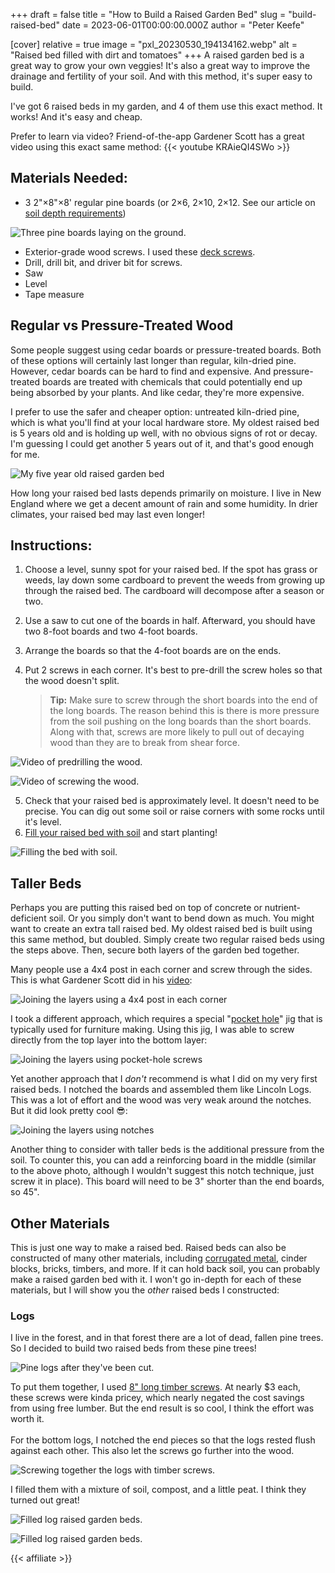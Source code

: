 +++
draft = false
title = "How to Build a Raised Garden Bed"
slug = "build-raised-bed"
date = 2023-06-01T00:00:00.000Z
author = "Peter Keefe"


[cover]
relative = true
image = "pxl_20230530_194134162.webp"
alt = "Raised bed filled with dirt and tomatoes"
+++
A raised garden bed is a great way to grow your own veggies! It's also a great way to improve the drainage and fertility of your soil. And with this method, it's super easy to build.

I've got 6 raised beds in my garden, and 4 of them use this exact method. It works! And it's easy and cheap.

Prefer to learn via video? Friend-of-the-app Gardener Scott has a great video using this exact same method:
{{< youtube KRAieQI4SWo >}}

## Materials Needed:

* 3 2"×8"×8' regular pine boards (or 2×6, 2×10, 2×12. See our article on [soil depth requirements](../soil-depth-requirements/))

![Three pine boards laying on the ground.](vlcsnap-2023-05-31-09h56m10s271.webp "Regular, kiln-dried boards are great for building raised beds. Even old boards like the one in the photo.")

* Exterior-grade wood screws. I used these [deck screws](https://www.amazon.com/Deck-Plus-Screws-Exterior-48416/dp/B0100ICU22).
* Drill, drill bit, and driver bit for screws.
* Saw
* Level
* Tape measure

## Regular vs Pressure-Treated Wood

Some people suggest using cedar boards or pressure-treated boards. Both of these options will certainly last longer than regular, kiln-dried pine. However, cedar boards can be hard to find and expensive. And pressure-treated boards are treated with chemicals that could potentially end up being absorbed by your plants. And like cedar, they're more expensive. 

I prefer to use the safer and cheaper option: untreated kiln-dried pine, which is what you'll find at your local hardware store. My oldest raised bed is 5 years old and is holding up well, with no obvious signs of rot or decay. I'm guessing I could get another 5 years out of it, and that's good enough for me. 

![My five year old raised garden bed](PXL_20230531_191549574.webp "My oldest raised garden bed which is still in pretty good shape. The wood has split a bit, but it's still very sturdy. It's a two-layer version of this design, with a middle cross-brace to keep the taller sides from bowing outwards.")

How long your raised bed lasts depends primarily on moisture. I live in New England where we get a decent amount of rain and some humidity. In drier climates, your raised bed may last even longer!

## Instructions:

1. Choose a level, sunny spot for your raised bed. If the spot has grass or weeds, lay down some cardboard to prevent the weeds from growing up through the raised bed. The cardboard will decompose after a season or two.
2. Use a saw to cut one of the boards in half. Afterward, you should have two 8-foot boards and two 4-foot boards. 
3. Arrange the boards so that the 4-foot boards are on the ends. 
4. Put 2 screws in each corner. It's best to pre-drill the screw holes so that the wood doesn't split.

   > **Tip:** Make sure to screw through the short boards into the end of the long boards. The reason behind this is there is more pressure from the soil pushing on the long boards than the short boards. Along with that, screws are more likely to pull out of decaying wood than they are to break from shear force.

![Video of predrilling the wood.](drill-wood-shorter-no-dither.gif "Predrilling the holes for the screws.")

![Video of screwing the wood.](screw-wood-2.gif "Screwing together the boards.")

5. Check that your raised bed is approximately level. It doesn't need to be precise. You can dig out some soil or raise corners with some rocks until it's level.
6. [Fill your raised bed with soil](../soil-options-for-raised-bed-gardening/) and start planting!

![Filling the bed with soil.](filling-soil.gif "Fill the new bed with soil!")

## Taller Beds

Perhaps you are putting this raised bed on top of concrete or nutrient-deficient soil. Or you simply don't want to bend down as much. You might want to create an extra tall raised bed. My oldest raised bed is built using this same method, but doubled. Simply create two regular raised beds using the steps above. Then, secure both layers of the garden bed together. 

Many people use a 4x4 post in each corner and screw through the sides. This is what Gardener Scott did in his [video](https://youtu.be/KRAieQI4SWo?t=453):

![Joining the layers using a 4x4 post in each corner](4x4post.webp "Joining the layers using a 4x4 post in each corner.")

I took a different approach, which requires a special "[pocket hole](https://www.amazon.com/Kreg-KPHJ320-22-Pocket-Hole-KHC-MICRO-Clamp/dp/B0B15KFCDW)" jig that is typically used for furniture making. Using this jig, I was able to screw directly from the top layer into the bottom layer:

![Joining the layers using pocket-hole screws](IMG_20190424_200830.webp "Joining the layers using pocket-hole screws.")

Yet another approach that I *don't* recommend is what I did on my very first raised beds. I notched the boards and assembled them like Lincoln Logs. This was a lot of effort and the wood was very weak around the notches. But it did look pretty cool 😎:

![Joining the layers using notches](IMG_20150411_112522.webp "Joining the layers using notches.")

Another thing to consider with taller beds is the additional pressure from the soil. To counter this, you can add a reinforcing board in the middle (similar to the above photo, although I wouldn't suggest this notch technique, just screw it in place). This board will need to be 3" shorter than the end boards, so 45".

## Other Materials

This is just one way to make a raised bed. Raised beds can also be constructed of many other materials, including [corrugated metal](https://www.amazon.com/VEGEGA-Zinc-Aluminum-Magnesium-Stainless-Planting-Vegetables/dp/B09WGLSLB7), cinder blocks, bricks, timbers, and more. If it can hold back soil, you can probably make a raised garden bed with it. I won't go in-depth for each of these materials, but I will show you the *other* raised beds I constructed:

### Logs

I live in the forest, and in that forest there are a lot of dead, fallen pine trees. So I decided to build two raised beds from these pine trees!

![Pine logs after they've been cut.](pxl_20230506_181318764.webp "I spent the weekend being a lumberjack. Chainsaws are pretty fun, it turns out 😉.")

To put them together, I used [8" long timber screws](https://www.amazon.com/FastenMaster-TimberLok-Coat-Structural-Screws/dp/B07TNQ3MCY). At nearly $3 each, these screws were kinda pricey, which nearly negated the cost savings from using free lumber. But the end result is so cool, I think the effort was worth it.\
\
For the bottom logs, I notched the end pieces so that the logs rested flush against each other. This also let the screws go further into the wood.

![Screwing together the logs with timber screws.](log-screw.gif "Screwing together the logs with timber screws.")

I filled them with a mixture of soil, compost, and a little peat. I think they turned out great!

![Filled log raised garden beds.](PXL_20230531_183308882.webp "The completed raised garden beds, made of pine logs 🪵")

![Filled log raised garden beds.](pxl_20230530_194204633.webp "If you're curious about the arch, stay tuned for a future article!")

{{< affiliate >}}